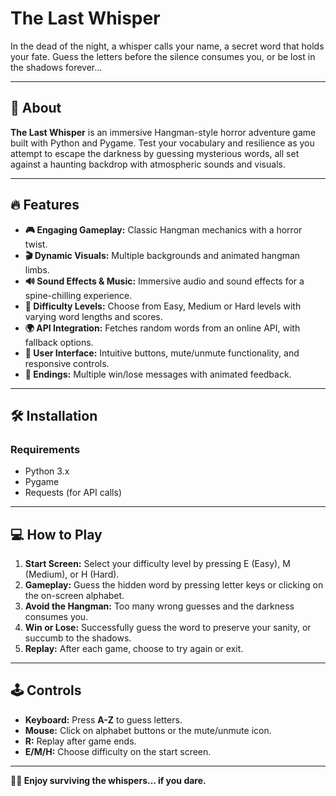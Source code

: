 # The Last Whisper

In the dead of the night, a whisper calls your name,
a secret word that holds your fate.
Guess the letters before the silence consumes you,
or be lost in the shadows forever...

---

## 📖 About

**The Last Whisper** is an immersive Hangman-style horror adventure game built with Python and Pygame. Test your vocabulary and resilience as you attempt to escape the darkness by guessing mysterious words, all set against a haunting backdrop with atmospheric sounds and visuals.

---

## 🔥 Features

- **🎮 Engaging Gameplay:** Classic Hangman mechanics with a horror twist.
- **🎬 Dynamic Visuals:** Multiple backgrounds and animated hangman limbs.
- **🔊 Sound Effects & Music:** Immersive audio and sound effects for a spine-chilling experience.
- **🎯 Difficulty Levels:** Choose from Easy, Medium or Hard levels with varying word lengths and scores.
- **🌍 API Integration:** Fetches random words from an online API, with fallback options.
- **👤 User Interface:** Intuitive buttons, mute/unmute functionality, and responsive controls.
- **📜 Endings:** Multiple win/lose messages with animated feedback.

---

## 🛠 Installation

### Requirements

- Python 3.x
- Pygame
- Requests (for API calls)

---

## 💻 How to Play

1. **Start Screen:** Select your difficulty level by pressing E (Easy), M (Medium), or H (Hard).
2. **Gameplay:** Guess the hidden word by pressing letter keys or clicking on the on-screen alphabet.
3. **Avoid the Hangman:** Too many wrong guesses and the darkness consumes you.
4. **Win or Lose:** Successfully guess the word to preserve your sanity, or succumb to the shadows.
5. **Replay:** After each game, choose to try again or exit.

---

## 🕹 Controls

- **Keyboard:** Press **A-Z** to guess letters.
- **Mouse:** Click on alphabet buttons or the mute/unmute icon.
- **R:** Replay after game ends.
- **E/M/H:** Choose difficulty on the start screen.

---

**👻💀 Enjoy surviving the whispers... if you dare.**